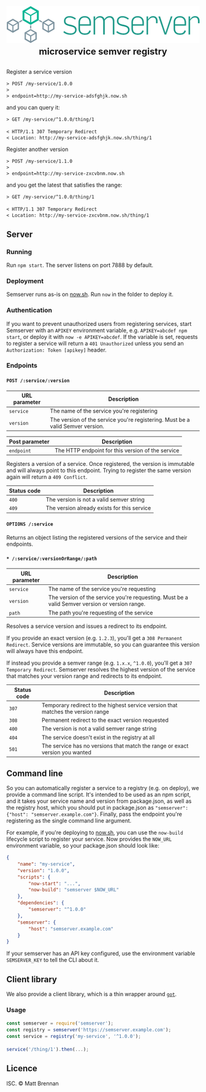 <h1 align="center">
	<img width="600" alt="Semserver" src="images/logo.png"><br>
	<sup>microservice semver registry</sup>
</h1>

Register a service version

```http
> POST /my-service/1.0.0
>
> endpoint=http://my-service-adsfghjk.now.sh
```

and you can query it:

```http
> GET /my-service/^1.0.0/thing/1

< HTTP/1.1 307 Temporary Redirect
< Location: http://my-service-adsfghjk.now.sh/thing/1
```

Register another version

```http
> POST /my-service/1.1.0
>
> endpoint=http://my-service-zxcvbnm.now.sh
```

and you get the latest that satisfies the range:

```http
> GET /my-service/^1.0.0/thing/1

< HTTP/1.1 307 Temporary Redirect
< Location: http://my-service-zxcvbnm.now.sh/thing/1
```

## Server
### Running
Run `npm start`. The server listens on port 7888 by default.

### Deployment
Semserver runs as-is on [now.sh](http://now.sh). Run `now` in the folder to deploy it.

### Authentication
If you want to prevent unauthorized users from registering services, start Semserver with an `APIKEY` environment variable, e.g. `APIKEY=abcdef npm start`, or deploy it with `now -e APIKEY=abcdef`. If the variable is set, requests to register a service will return a `401 Unauthorized` unless you send an `Authorization: Token [apikey]` header.

### Endpoints
#### `POST /:service/:version`

URL parameter | Description
--------------|--------------
`service`     | The name of the service you're registering
`version`     | The version of the service you're registering. Must be a valid Semver version.

Post parameter | Description
---------------|--------------
`endpoint`     | The HTTP endpoint for this version of the service

Registers a version of a service. Once registered, the version is immutable and will always point to this endpoint. Trying to register the same version again will return a `409 Conflict`.

Status code | Description
------------|--------------
`400`       | The version is not a valid semver string
`409`       | The version already exists for this service

#### `OPTIONS /:service`

Returns an object listing the registered versions of the service and their endpoints.

#### `* /:service/:versionOrRange/:path`

URL parameter | Description
--------------|--------------
`service`     | The name of the service you're requesting
`version`     | The version of the service you're requesting. Must be a valid Semver version or version range.
`path`        | The path you're requesting of the service

Resolves a service version and issues a redirect to its endpoint.

If you provide an exact version (e.g. `1.2.3`), you'll get a `308 Permanent Redirect`. Service versions are immutable, so you can guarantee this version will always have this endpoint.

If instead you provide a semver range (e.g. `1.x.x`, `^1.0.0`), you'll get a `307 Temporary Redirect`. Semserver resolves the highest version of the service that matches your version range and redirects to its endpoint.

Status code | Description
------------|--------------
`307`       | Temporary redirect to the highest service version that matches the version range
`308`       | Permanent redirect to the exact version requested
`400`       | The version is not a valid semver range string
`404`       | The service doesn't exist in the registry at all
`501`       | The service has no versions that match the range or exact version you wanted

## Command line

So you can automatically register a service to a registry (e.g. on deploy), we provide a command line script. It's intended to be used as an npm script, and it takes your service name and version from package.json, as well as the registry host, which you should put in package.json as `"semserver": {"host": "semserver.example.com"}`. Finally, pass the endpoint you're registering as the single command line argument.

For example, if you're deploying to [now.sh](https://now.sh), you can use the `now-build` lifecycle script to register your service. Now provides the `NOW_URL` environment variable, so your package.json should look like:

```json
{
	"name": "my-service",
	"version": "1.0.0",
	"scripts": {
		"now-start": "...",
		"now-build": "semserver $NOW_URL"
	},
	"dependencies": {
		"semserver": "^1.0.0"
	},
	"semserver": {
		"host": "semserver.example.com"
	}
}
```

If your semserver has an API key configured, use the environment variable `SEMSERVER_KEY` to tell the CLI about it.

## Client library

We also provide a client library, which is a thin wrapper around [`got`](https://github.com/sindresorhus/got).

### Usage

```js
const semserver = require('semserver');
const registry = semserver('https://semserver.example.com');
const service = registry('my-service', '^1.0.0');

service('/thing/1').then(...);
```

## Licence

ISC. &copy; Matt Brennan
